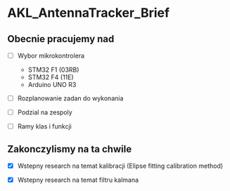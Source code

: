 # AKL_AntennaTracker_Brief

## Obecnie pracujemy nad

- [ ] Wybor mikrokontrolera
     - STM32 F1 (03RB)
     - STM32 F4 (11E)
     - Arduino UNO R3
     
- [ ] Rozplanowanie zadan do wykonania
 
- [ ] Podzial na zespoly
 
- [ ] Ramy klas i funkcji

## Zakonczylismy na ta chwile

- [x] Wstepny research na temat kalibracji (Elipse fitting calibration method)
 
- [x] Wstepny research na temat filtru kalmana
